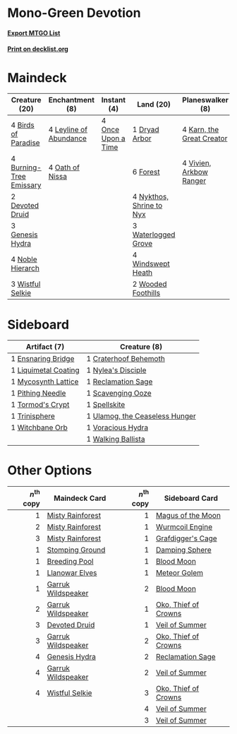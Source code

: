 # Mono-Green Devotion

#### [Export MTGO List](../collection/Mono-Green%20Devotion/Mono-Green%20Devotion.txt)
#### [Print on decklist.org](http://decklist.org/?deckmain=4%09Birds%20of%20Paradise%0A4%09Burning-Tree%20Emissary%0A2%09Devoted%20Druid%0A1%09Dryad%20Arbor%0A6%09Forest%0A3%09Genesis%20Hydra%0A4%09Karn,%20the%20Great%20Creator%0A4%09Leyline%20of%20Abundance%0A4%09Noble%20Hierarch%0A4%09Nykthos,%20Shrine%20to%20Nyx%0A4%09Oath%20of%20Nissa%0A4%09Once%20Upon%20a%20Time%0A4%09Vivien,%20Arkbow%20Ranger%0A3%09Waterlogged%20Grove%0A4%09Windswept%20Heath%0A3%09Wistful%20Selkie%0A2%09Wooded%20Foothills&deckside=1%09Craterhoof%20Behemoth%0A1%09Ensnaring%20Bridge%0A1%09Liquimetal%20Coating%0A1%09Mycosynth%20Lattice%0A1%09Nylea's%20Disciple%0A1%09Pithing%20Needle%0A1%09Reclamation%20Sage%0A1%09Scavenging%20Ooze%0A1%09Spellskite%0A1%09Tormod's%20Crypt%0A1%09Trinisphere%0A1%09Ulamog,%20the%20Ceaseless%20Hunger%0A1%09Voracious%20Hydra%0A1%09Walking%20Ballista%0A1%09Witchbane%20Orb)
# Maindeck

|                                          Creature (20)                                           |                                         Enchantment (8)                                         |                                         Instant (4)                                         |                                             Land (20)                                             |                                          Planeswalker (8)                                          |
|--------------------------------------------------------------------------------------------------|-------------------------------------------------------------------------------------------------|---------------------------------------------------------------------------------------------|---------------------------------------------------------------------------------------------------|----------------------------------------------------------------------------------------------------|
|4 [Birds of Paradise](http://gatherer.wizards.com/Pages/Card/Details.aspx?multiverseid=129906)    |4 [Leyline of Abundance](http://gatherer.wizards.com/Pages/Card/Details.aspx?multiverseid=466933)|4 [Once Upon a Time](http://gatherer.wizards.com/Pages/Card/Details.aspx?multiverseid=473131)|1 [Dryad Arbor](http://gatherer.wizards.com/Pages/Card/Details.aspx?multiverseid=136196)           |4 [Karn, the Great Creator](http://gatherer.wizards.com/Pages/Card/Details.aspx?multiverseid=460928)|
|4 [Burning-Tree Emissary](http://gatherer.wizards.com/Pages/Card/Details.aspx?multiverseid=426627)|4 [Oath of Nissa](http://gatherer.wizards.com/Pages/Card/Details.aspx?multiverseid=407650)       |                                                                                             |6 [Forest](http://gatherer.wizards.com/Pages/Card/Details.aspx?multiverseid=439860)                |4 [Vivien, Arkbow Ranger](http://gatherer.wizards.com/Pages/Card/Details.aspx?multiverseid=466953)  |
|2 [Devoted Druid](http://gatherer.wizards.com/Pages/Card/Details.aspx?multiverseid=135500)        |                                                                                                 |                                                                                             |4 [Nykthos, Shrine to Nyx](http://gatherer.wizards.com/Pages/Card/Details.aspx?multiverseid=373713)|                                                                                                    |
|3 [Genesis Hydra](http://gatherer.wizards.com/Pages/Card/Details.aspx?multiverseid=438729)        |                                                                                                 |                                                                                             |3 [Waterlogged Grove](http://gatherer.wizards.com/Pages/Card/Details.aspx?multiverseid=464198)     |                                                                                                    |
|4 [Noble Hierarch](http://gatherer.wizards.com/Pages/Card/Details.aspx?multiverseid=179434)       |                                                                                                 |                                                                                             |4 [Windswept Heath](http://gatherer.wizards.com/Pages/Card/Details.aspx?multiverseid=405115)       |                                                                                                    |
|3 [Wistful Selkie](http://gatherer.wizards.com/Pages/Card/Details.aspx?multiverseid=405453)       |                                                                                                 |                                                                                             |2 [Wooded Foothills](http://gatherer.wizards.com/Pages/Card/Details.aspx?multiverseid=405116)      |                                                                                                    |


# Sideboard

|                                         Artifact (7)                                          |                                              Creature (8)                                               |
|-----------------------------------------------------------------------------------------------|---------------------------------------------------------------------------------------------------------|
|1 [Ensnaring Bridge](http://gatherer.wizards.com/Pages/Card/Details.aspx?multiverseid=15866)   |1 [Craterhoof Behemoth](http://gatherer.wizards.com/Pages/Card/Details.aspx?multiverseid=240027)         |
|1 [Liquimetal Coating](http://gatherer.wizards.com/Pages/Card/Details.aspx?multiverseid=389578)|1 [Nylea's Disciple](http://gatherer.wizards.com/Pages/Card/Details.aspx?multiverseid=373498)            |
|1 [Mycosynth Lattice](http://gatherer.wizards.com/Pages/Card/Details.aspx?multiverseid=446209) |1 [Reclamation Sage](http://gatherer.wizards.com/Pages/Card/Details.aspx?multiverseid=389651)            |
|1 [Pithing Needle](http://gatherer.wizards.com/Pages/Card/Details.aspx?multiverseid=129526)    |1 [Scavenging Ooze](http://gatherer.wizards.com/Pages/Card/Details.aspx?multiverseid=420783)             |
|1 [Tormod's Crypt](http://gatherer.wizards.com/Pages/Card/Details.aspx?multiverseid=389723)    |1 [Spellskite](http://gatherer.wizards.com/Pages/Card/Details.aspx?multiverseid=397743)                  |
|1 [Trinisphere](http://gatherer.wizards.com/Pages/Card/Details.aspx?multiverseid=43545)        |1 [Ulamog, the Ceaseless Hunger](http://gatherer.wizards.com/Pages/Card/Details.aspx?multiverseid=402079)|
|1 [Witchbane Orb](http://gatherer.wizards.com/Pages/Card/Details.aspx?multiverseid=233240)     |1 [Voracious Hydra](http://gatherer.wizards.com/Pages/Card/Details.aspx?multiverseid=466954)             |
|                                                                                               |1 [Walking Ballista](http://gatherer.wizards.com/Pages/Card/Details.aspx?multiverseid=423848)            |


# Other Options

|*n*<sup>th</sup> copy|                                        Maindeck Card                                        |*n*<sup>th</sup> copy|                                        Sideboard Card                                         |
|--------------------:|---------------------------------------------------------------------------------------------|--------------------:|-----------------------------------------------------------------------------------------------|
|                    1|[Misty Rainforest](http://gatherer.wizards.com/Pages/Card/Details.aspx?multiverseid=405102)  |                    1|[Magus of the Moon](http://gatherer.wizards.com/Pages/Card/Details.aspx?multiverseid=136152)   |
|                    2|[Misty Rainforest](http://gatherer.wizards.com/Pages/Card/Details.aspx?multiverseid=405102)  |                    1|[Wurmcoil Engine](http://gatherer.wizards.com/Pages/Card/Details.aspx?multiverseid=389756)     |
|                    3|[Misty Rainforest](http://gatherer.wizards.com/Pages/Card/Details.aspx?multiverseid=405102)  |                    1|[Grafdigger's Cage](http://gatherer.wizards.com/Pages/Card/Details.aspx?multiverseid=278452)   |
|                    1|[Stomping Ground](http://gatherer.wizards.com/Pages/Card/Details.aspx?multiverseid=405110)   |                    1|[Damping Sphere](http://gatherer.wizards.com/Pages/Card/Details.aspx?multiverseid=443101)      |
|                    1|[Breeding Pool](http://gatherer.wizards.com/Pages/Card/Details.aspx?multiverseid=97088)      |                    1|[Blood Moon](http://gatherer.wizards.com/Pages/Card/Details.aspx?multiverseid=45386)           |
|                    1|[Llanowar Elves](http://gatherer.wizards.com/Pages/Card/Details.aspx?multiverseid=129626)    |                    1|[Meteor Golem](http://gatherer.wizards.com/Pages/Card/Details.aspx?multiverseid=447378)        |
|                    1|[Garruk Wildspeaker](http://gatherer.wizards.com/Pages/Card/Details.aspx?multiverseid=247323)|                    2|[Blood Moon](http://gatherer.wizards.com/Pages/Card/Details.aspx?multiverseid=45386)           |
|                    2|[Garruk Wildspeaker](http://gatherer.wizards.com/Pages/Card/Details.aspx?multiverseid=247323)|                    1|[Oko, Thief of Crowns](http://gatherer.wizards.com/Pages/Card/Details.aspx?multiverseid=473159)|
|                    3|[Devoted Druid](http://gatherer.wizards.com/Pages/Card/Details.aspx?multiverseid=135500)     |                    1|[Veil of Summer](http://gatherer.wizards.com/Pages/Card/Details.aspx?multiverseid=466952)      |
|                    3|[Garruk Wildspeaker](http://gatherer.wizards.com/Pages/Card/Details.aspx?multiverseid=247323)|                    2|[Oko, Thief of Crowns](http://gatherer.wizards.com/Pages/Card/Details.aspx?multiverseid=473159)|
|                    4|[Genesis Hydra](http://gatherer.wizards.com/Pages/Card/Details.aspx?multiverseid=438729)     |                    2|[Reclamation Sage](http://gatherer.wizards.com/Pages/Card/Details.aspx?multiverseid=389651)    |
|                    4|[Garruk Wildspeaker](http://gatherer.wizards.com/Pages/Card/Details.aspx?multiverseid=247323)|                    2|[Veil of Summer](http://gatherer.wizards.com/Pages/Card/Details.aspx?multiverseid=466952)      |
|                    4|[Wistful Selkie](http://gatherer.wizards.com/Pages/Card/Details.aspx?multiverseid=405453)    |                    3|[Oko, Thief of Crowns](http://gatherer.wizards.com/Pages/Card/Details.aspx?multiverseid=473159)|
|                     |                                                                                             |                    4|[Veil of Summer](http://gatherer.wizards.com/Pages/Card/Details.aspx?multiverseid=466952)      |
|                     |                                                                                             |                    3|[Veil of Summer](http://gatherer.wizards.com/Pages/Card/Details.aspx?multiverseid=466952)      |

